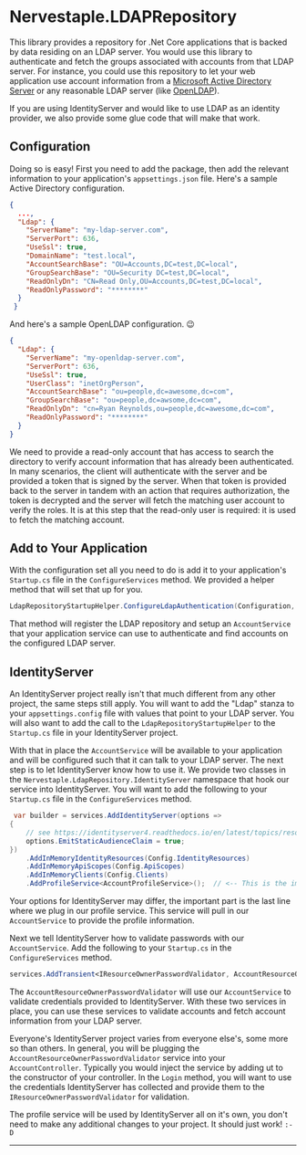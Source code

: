 # Nervestaple.LDAPRepository

This library provides a repository for .Net Core applications that is backed by
data residing on an LDAP server. You would use this library to authenticate and
fetch the groups associated with accounts from that LDAP server. For instance,
you could use this repository to let your web application use account
information from a [Microsoft Active Directory Server][0] or any reasonable LDAP
server (like [OpenLDAP][1]).

If you are using IdentityServer and would like to use LDAP as an identity
provider, we also provide some glue code that will make that work.

## Configuration

Doing so is easy! First you need to add the package, then add the relevant 
information to your application's `appsettings.json` file. Here's a sample 
Active Directory configuration.

```json
{
  ...,
  "Ldap": {
    "ServerName": "my-ldap-server.com",
    "ServerPort": 636,
    "UseSsl": true,
    "DomainName": "test.local",
    "AccountSearchBase": "OU=Accounts,DC=test,DC=local",
    "GroupSearchBase": "OU=Security DC=test,DC=local",
    "ReadOnlyDn": "CN=Read Only,OU=Accounts,DC=test,DC=local",
    "ReadOnlyPassword": "********"
  }
 }
```

And here's a sample OpenLDAP configuration. :wink:

```json
{
  "Ldap": {
    "ServerName": "my-openldap-server.com",
    "ServerPort": 636,
    "UseSsl": true,
    "UserClass": "inetOrgPerson",
    "AccountSearchBase": "ou=people,dc=awesome,dc=com",
    "GroupSearchBase": "ou=people,dc=awsome,dc=com",
    "ReadOnlyDn": "cn=Ryan Reynolds,ou=people,dc=awesome,dc=com",
    "ReadOnlyPassword": "********"
  }
}
```

We need to provide a read-only account that has access to search the directory
to verify account information that has already been authenticated. In many
scenarios, the client will authenticate with the server and be provided a token
that is signed by the server. When that token is provided back to the server in
tandem with an action that requires authorization, the token is decrypted and
the server will fetch the matching user account to verify the roles. It is at
this step that the read-only user is required: it is used to fetch the matching
account.

## Add to Your Application

With the configuration set all you need to do is add it to your application's
`Startup.cs` file in the `ConfigureServices` method. We provided a helper 
method that will set that up for you.

```cs
LdapRepositoryStartupHelper.ConfigureLdapAuthentication(Configuration, services);
```

That method will register the LDAP repository and setup an `AccountService`
that your application service can use to authenticate and find accounts on the
configured LDAP server.

## IdentityServer

An IdentityServer project really isn't that much different from any other 
project, the same steps still apply. You will want to add the "Ldap" stanza to
your `appsettings.config` file with values that point to your LDAP server. You
will also want to add the call to the `LdapRepositoryStartupHelper` to the
`Startup.cs` file in your IdentityServer project.

With that in place the `AccountService` will be available to your application
and will be configured such that it can talk to your LDAP server. The next
step is to let IdentityServer know how to use it. We provide two classes in the
`Nervestaple.LdapRepository.IdentityServer` namespace that hook our service into
IdentityServer. You will want to add the following to your `Startup.cs` file
in the `ConfigureServices` method.

```cs
 var builder = services.AddIdentityServer(options =>
{
    // see https://identityserver4.readthedocs.io/en/latest/topics/resources.html
    options.EmitStaticAudienceClaim = true;
})
    .AddInMemoryIdentityResources(Config.IdentityResources)
    .AddInMemoryApiScopes(Config.ApiScopes)
    .AddInMemoryClients(Config.Clients)
    .AddProfileService<AccountProfileService>();  // <-- This is the important one!
```

Your options for IdentityServer may differ, the important part is the last line
where we plug in our profile service. This service will pull in our
`AccountService` to provide the profile information.

Next we tell IdentityServer how to validate passwords with our 
`AccountService`. Add the following to your `Startup.cs` in the 
`ConfigureServices` method.

```css
services.AddTransient<IResourceOwnerPasswordValidator, AccountResourceOwnerPasswordValidator>();
```

The `AccountResourceOwnerPasswordValidator` will use our `AccountService` to 
validate credentials provided to IdentityServer. With these two services in
place, you can use these services to validate accounts and fetch account 
information from your LDAP server.

Everyone's IdentityServer project varies from everyone else's, some more so 
than others. In general, you will be plugging the 
`AccountResourceOwnerPasswordValidator` service into your `AccountController`.
Typically you would inject the service by adding ut to the constructor of your
controller. In the `Login` method, you will want to use the credentials 
IdentityServer has collected and provide them to the 
`IResourceOwnerPasswordValidator` for validation.

The profile service will be used by IdentityServer all on it's own, you don't
need to make any additional changes to your project. It should just work! `:-D`

----

[0]: https://en.wikipedia.org/wiki/Active_Directory
[1]: https://en.wikipedia.org/wiki/OpenLDAP
